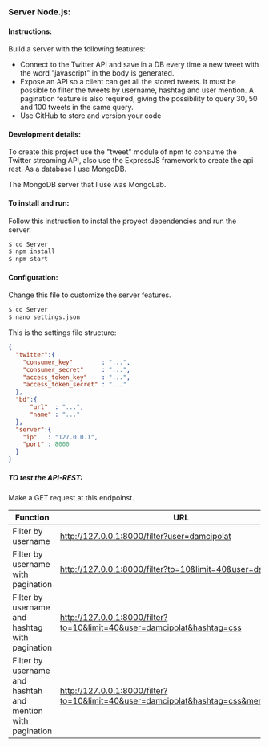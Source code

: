 ### Server Node.js:

#### Instructions:
Build a server with the following features:
- Connect to the Twitter API and save in a DB every time a new tweet with the word "javascript" in the body is generated.
- Expose an API so a client can get all the stored tweets. It must be possible to filter the tweets by username, hashtag
and user mention. A pagination feature is also required, giving the possibility to query 30, 50 and 100 tweets in the same
query.
- Use GitHub to store and version your code

#### Development details:
To create this project use the "tweet" module of npm to consume the Twitter streaming API, also use the ExpressJS framework to create the api rest. As a database I use MongoDB.

The MongoDB server that I use was MongoLab.

#### To install and run:
Follow this instruction to instal the proyect dependencies and run the server.

```sh
$ cd Server
$ npm install
$ npm start
```

#### Configuration:
Change this file to customize the server features.

```sh
$ cd Server
$ nano settings.json
```

This is the settings file structure:
```json
{
  "twitter":{
    "consumer_key"        : "...",
    "consumer_secret"     : "...",
    "access_token_key"    : "...",
    "access_token_secret" : "..."
  },
  "bd":{
      "url"  : "...",
      "name" : "..."
  },
  "server":{
    "ip"   : "127.0.0.1",
    "port" : 8000
  }
}
```

##### TO test the API-REST:
Make a GET request at this endpoinst.


| Function  | URL      |
|------------------------------------------------------------|---------------------------------------------------------------------------------------|
| Filter by username                                         | http://127.0.0.1:8000/filter?user=damcipolat                                          |
| Filter by username with pagination                         | http://127.0.0.1:8000/filter?to=10&limit=40&user=damcipolat                           |
| Filter by username and hashtag with pagination             | http://127.0.0.1:8000/filter?to=10&limit=40&user=damcipolat&hashtag=css               |
| Filter by username and hashtah and mention with pagination | http://127.0.0.1:8000/filter?to=10&limit=40&user=damcipolat&hashtag=css&mention=peter |
